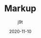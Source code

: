 ---
author: j9t
coauthor: catalinred
# coauthors
date: 2020-11-10
permalink: false
publisher: httparchive
tags:
  - studies
  - html
target_url: https://almanac.httparchive.org/en/2020/markup
title: Markup
---
